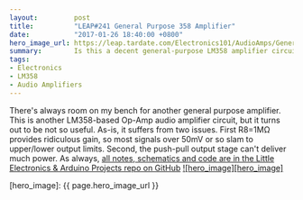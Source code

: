 ```yaml
---
layout:         post
title:          "LEAP#241 General Purpose 358 Amplifier"
date:           "2017-01-26 18:40:00 +0800"
hero_image_url: https://leap.tardate.com/Electronics101/AudioAmps/GeneralPurpose358/assets/GeneralPurpose358_build.jpg
summary:        Is this a decent general-purpose LM358 amplifier circuit? Turns out, not so much!
tags:
- Electronics
- LM358
- Audio Amplifiers
---
```


There's always room on my bench for another general purpose amplifier.
This is another LM358-based Op-Amp audio amplifier circuit, but it turns
out to be not so useful. As-is, it suffers from two issues.
First R8=1MΩ provides ridiculous gain, so most signals over 50mV or so slam to upper/lower output limits.
Second, the push-pull output stage can't deliver much power.
As always, [all notes, schematics and code are in the Little Electronics & Arduino Projects repo on GitHub][project]
[![hero_image][hero_image]][project]

[leap]: https://leap.tardate.com
[project]: https://github.com/tardate/LittleArduinoProjects/tree/master/Electronics101/AudioAmps/GeneralPurpose358
[hero_image]: {{ page.hero_image_url }}
